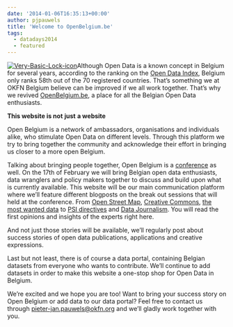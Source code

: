 ```yaml
---
date: '2014-01-06T16:35:13+00:00'
author: pjpauwels
title: 'Welcome to OpenBelgium.be'
tags:
  - datadays2014
  - featured
---
```


[![Very-Basic-Lock-icon](http://blog.openbelgium.be/wp-content/uploads/2014/01/Very-Basic-Lock-icon-300x256.png)](http://blog.openbelgium.be/wp-content/uploads/2014/01/Very-Basic-Lock-icon.png)Although Open Data is a known concept in Belgium for several years, according to the ranking on the [Open Data Index](https://index.okfn.org/country/), Belgium only ranks 58th out of the 70 registered countries. That’s something we at OKFN Belgium believe can be improved if we all work together. That’s why we revived [OpenBelgium.be](http://openbelgium.be), a place for all the Belgian Open Data enthusiasts.

**This website is not** **just** **a website**

Open Belgium is a network of ambassadors, organisations and individuals alike, who stimulate Open Data on different levels. Through this platform we try to bring together the community and acknowledge their effort in bringing us closer to a more open Belgium.

Talking about bringing people together, Open Belgium is a [conference](http://www.datadays.eu/open-belgium/) as well. On the 17th of February we will bring Belgian open data enthusiasts, data wranglers and policy makers together to discuss and build upon what is currently available. This website will be our main communication platform where we’ll feature different blogposts on the break out sessions that will held at the conference. From [Open Street Map](http://www.datadays.eu/session/open-steet-map-belgium/), [Creative Commons](http://www.datadays.eu/session/creative-commons-belgium-2/), [the most wanted data](http://www.datadays.eu/session/open-data-most-wanted/) to [PSI directives](http://www.datadays.eu/session/geodata/) and [Data Journalism](http://www.datadays.eu/session/data-journalism-2/). You will read the first opinions and insights of the experts right here.

And not just those stories will be available, we’ll regularly post about success stories of open data publications, applications and creative expressions.

Last but not least, there is of course a data portal, containing Belgian datasets from everyone who wants to contribute. We’ll continue to add datasets in order to make this website a one-stop shop for Open Data in Belgium.

We’re excited and we hope you are too! Want to bring your success story on Open Belgium or add data to our data portal? Feel free to contact us through <pieter-jan.pauwels@okfn.org> and we’ll gladly work together with you.
